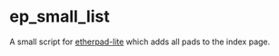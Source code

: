 ep_small_list
=============

A small script for [etherpad-lite](https://github.com/spruce/etherpad-lite) which adds all pads to the index page.
